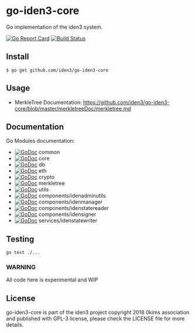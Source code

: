 # go-iden3-core

Go implementation of the iden3 system.

[![Go Report Card](https://goreportcard.com/badge/github.com/iden3/go-iden3-core)](https://goreportcard.com/report/github.com/iden3/go-iden3-core)
[![Build Status](https://travis-ci.org/iden3/go-iden3-core.svg?branch=master)](https://travis-ci.org/iden3/go-iden3-core)

## Install
```
$ go get github.com/iden3/go-iden3-core
```

## Usage
- MerkleTree Documentation: https://github.com/iden3/go-iden3-core/blob/master/merkletreeDoc/merkletree.md

## Documentation

Go Modules documentation:
- [![GoDoc](https://godoc.org/github.com/iden3/go-iden3-core/common?status.svg)](https://godoc.org/github.com/iden3/go-iden3-core/common) common
- [![GoDoc](https://godoc.org/github.com/iden3/go-iden3-core/core?status.svg)](https://godoc.org/github.com/iden3/go-iden3-core/core) core
- [![GoDoc](https://godoc.org/github.com/iden3/go-iden3-core/db?status.svg)](https://godoc.org/github.com/iden3/go-iden3-core/db) db
- [![GoDoc](https://godoc.org/github.com/iden3/go-iden3-core/eth?status.svg)](https://godoc.org/github.com/iden3/go-iden3-core/eth) eth
- [![GoDoc](https://godoc.org/github.com/iden3/go-iden3-core/crypto?status.svg)](https://godoc.org/github.com/iden3/go-iden3-core/crypto) crypto
- [![GoDoc](https://godoc.org/github.com/iden3/go-iden3-core/merkletree?status.svg)](https://godoc.org/github.com/iden3/go-iden3-core/merkletree) merkletree
- [![GoDoc](https://godoc.org/github.com/iden3/go-iden3-core/utils?status.svg)](https://godoc.org/github.com/iden3/go-iden3-core/utils) utils
- [![GoDoc](https://godoc.org/github.com/iden3/go-iden3-core/services/identitysrv?status.svg)](https://godoc.org/github.com/iden3/go-iden3-core/components/idenadminutils) components/idenadminutils
- [![GoDoc](https://godoc.org/github.com/iden3/go-iden3-core/services/mongosrv?status.svg)](https://godoc.org/github.com/iden3/go-iden3-core/components/idenmanager) components/idenmanager
- [![GoDoc](https://godoc.org/github.com/iden3/go-iden3-core/services/namesrv?status.svg)](https://godoc.org/github.com/iden3/go-iden3-core/components/idenstatereader) components/idenstatereader
- [![GoDoc](https://godoc.org/github.com/iden3/go-iden3-core/services/signsrv?status.svg)](https://godoc.org/github.com/iden3/go-iden3-core/components/idensigner) components/idensigner
- [![GoDoc](https://godoc.org/github.com/iden3/go-iden3-core/services/rootsrv?status.svg)](https://godoc.org/github.com/iden3/go-iden3-core/services/idenstatewriter) services/idenstatewriter

## Testing
`go test ./...`



### WARNING
All code here is experimental and WIP

## License
go-iden3-core is part of the iden3 project copyright 2018 0kims association and published with GPL-3 license, please check the LICENSE file for more details.
